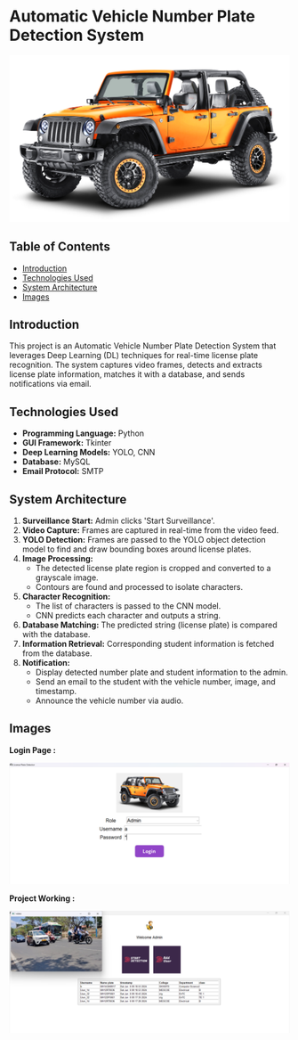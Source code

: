 # Automatic Vehicle Number Plate Detection System

![](static/images/Car.png)

## Table of Contents
  - [Introduction](#introduction)
  - [Technologies Used](#technologies-used)
  - [System Architecture](#system-architecture)
  - [Images](#images)

## Introduction
This project is an Automatic Vehicle Number Plate Detection System that leverages Deep Learning (DL) techniques for real-time license plate recognition. The system captures video frames, detects and extracts license plate information, matches it with a database, and sends notifications via email.

## Technologies Used
- **Programming Language:** Python
- **GUI Framework:** Tkinter
- **Deep Learning Models:** YOLO, CNN
- **Database:** MySQL
- **Email Protocol:** SMTP

## System Architecture
1. **Surveillance Start:** Admin clicks 'Start Surveillance'.
2. **Video Capture:** Frames are captured in real-time from the video feed.
3. **YOLO Detection:** Frames are passed to the YOLO object detection model to find and draw bounding boxes around license plates.
4. **Image Processing:** 
   - The detected license plate region is cropped and converted to a grayscale image.
   - Contours are found and processed to isolate characters.
5. **Character Recognition:** 
   - The list of characters is passed to the CNN model.
   - CNN predicts each character and outputs a string.
6. **Database Matching:** The predicted string (license plate) is compared with the database.
7. **Information Retrieval:** Corresponding student information is fetched from the database.
8. **Notification:**
   - Display detected number plate and student information to the admin.
   - Send an email to the student with the vehicle number, image, and timestamp.
   - Announce the vehicle number via audio.

## Images

**Login Page :**

![](static/images/LoginPage.png)

**Project Working :**

![](static/images/Working.png)
